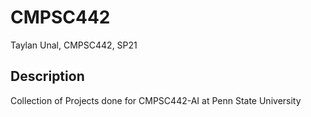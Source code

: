 # CMPSC442
 Taylan Unal, CMPSC442, SP21

## Description
Collection of Projects done for CMPSC442-AI at Penn State University